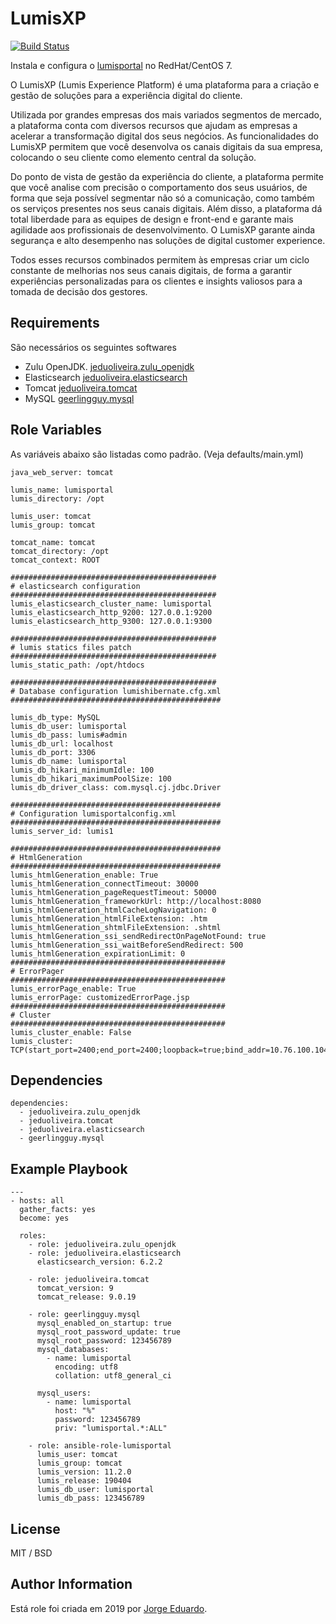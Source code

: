 LumisXP
=========

[![Build Status](https://travis-ci.org/jeduoliveira/ansible-role-lumisportal.svg?branch=master)](https://travis-ci.org/jeduoliveira/ansible-role-lumisportal) 

Instala e configura o [lumisportal](https://lumisxp.lumis.com.br/doc/lumisportal/11.2.0/pt-BR/lumis.installation_and_configuration.system_requirements.html) no RedHat/CentOS 7.

O LumisXP (Lumis Experience Platform) é uma plataforma para a criação e gestão de soluções para a experiência digital do cliente.

Utilizada por grandes empresas dos mais variados segmentos de mercado, a plataforma conta com diversos recursos que ajudam as empresas a acelerar a transformação digital dos seus negócios. As funcionalidades do LumisXP permitem que você desenvolva os canais digitais da sua empresa, colocando o seu cliente como elemento central da solução.

Do ponto de vista de gestão da experiência do cliente, a plataforma permite que você analise com precisão o comportamento dos seus usuários, de forma que seja possível segmentar não só a comunicação, como também os serviços presentes nos seus canais digitais. Além disso, a plataforma dá total liberdade para as equipes de design e front-end e garante mais agilidade aos profissionais de desenvolvimento. O LumisXP garante ainda segurança e alto desempenho nas soluções de digital customer experience.

Todos esses recursos combinados permitem às empresas criar um ciclo constante de melhorias nos seus canais digitais, de forma a garantir experiências personalizadas para os clientes e insights valiosos para a tomada de decisão dos gestores.

Requirements
------------

São necessários os seguintes softwares 

- Zulu OpenJDK. [jeduoliveira.zulu_openjdk](https://galaxy.ansible.com/jeduoliveira/zulu_openjdk)
- Elasticsearch [jeduoliveira.elasticsearch](https://galaxy.ansible.com/jeduoliveira/elasticsearch)
- Tomcat [jeduoliveira.tomcat](https://galaxy.ansible.com/jeduoliveira/tomcat)
- MySQL [geerlingguy.mysql](https://galaxy.ansible.com/geerlingguy/mysql)


Role Variables
--------------
As variáveis abaixo são listadas como padrão. (Veja defaults/main.yml)

    java_web_server: tomcat

    lumis_name: lumisportal
    lumis_directory: /opt

    lumis_user: tomcat
    lumis_group: tomcat

    tomcat_name: tomcat
    tomcat_directory: /opt
    tomcat_context: ROOT

    ##############################################
    # elasticsearch configuration
    ##############################################
    lumis_elasticsearch_cluster_name: lumisportal
    lumis_elasticsearch_http_9200: 127.0.0.1:9200
    lumis_elasticsearch_http_9300: 127.0.0.1:9300

    ##############################################
    # lumis statics files patch
    ##############################################
    lumis_static_path: /opt/htdocs

    ##############################################
    # Database configuration lumishibernate.cfg.xml
    ###############################################

    lumis_db_type: MySQL
    lumis_db_user: lumisportal
    lumis_db_pass: lumis#admin
    lumis_db_url: localhost
    lumis_db_port: 3306
    lumis_db_name: lumisportal
    lumis_db_hikari_minimumIdle: 100
    lumis_db_hikari_maximumPoolSize: 100
    lumis_db_driver_class: com.mysql.cj.jdbc.Driver

    ###############################################
    # Configuration lumisportalconfig.xml
    ###############################################
    lumis_server_id: lumis1

    ###############################################
    # HtmlGeneration
    ###############################################
    lumis_htmlGeneration_enable: True
    lumis_htmlGeneration_connectTimeout: 30000
    lumis_htmlGeneration_pageRequestTimeout: 50000
    lumis_htmlGeneration_frameworkUrl: http://localhost:8080
    lumis_htmlGeneration_htmlCacheLogNavigation: 0
    lumis_htmlGeneration_htmlFileExtension: .htm
    lumis_htmlGeneration_shtmlFileExtension: .shtml
    lumis_htmlGeneration_ssi_sendRedirectOnPageNotFound: true
    lumis_htmlGeneration_ssi_waitBeforeSendRedirect: 500
    lumis_htmlGeneration_expirationLimit: 0
    ################################################
    # ErrorPager
    ################################################
    lumis_errorPage_enable: True
    lumis_errorPage: customizedErrorPage.jsp
    ################################################
    # Cluster
    ################################################
    lumis_cluster_enable: False
    lumis_cluster: TCP(start_port=2400;end_port=2400;loopback=true;bind_addr=10.76.100.104;send_buf_size=500000;recv_buf_size=500000):TCPPING(timeout=3000;initial_hosts=10.76.100.104[2400],10.76.98.15[2400];port_range=1;num_initial_members=10):MERGE2(min_interval=5000;max_interval=20000):FD_SOCK:FD(timeout=5000;max_tries=3;shun=true):VERIFY_SUSPECT(timeout=5000):lumis.portal.cluster.multiserver.DurableNAKACK(gc_lag=50;retransmit_timeout=300,600,1200,2400,4800;use_mcast_xmit=false;discard_delivered_msgs=true):pbcast.STABLE(stability_delay=6000;desired_avg_gossip=20000):pbcast.GMS(join_timeout=11000;shun=true;print_local_addr=true):lumis.portal.cluster.multiserver.Sequencer:pbcast.FLUSH(timeout=10000)

Dependencies
------------
  
    dependencies:
      - jeduoliveira.zulu_openjdk
      - jeduoliveira.tomcat
      - jeduoliveira.elasticsearch
      - geerlingguy.mysql


Example Playbook
----------------

    ---
    - hosts: all
      gather_facts: yes
      become: yes

      roles:    
        - role: jeduoliveira.zulu_openjdk
        - role: jeduoliveira.elasticsearch
          elasticsearch_version: 6.2.2

        - role: jeduoliveira.tomcat
          tomcat_version: 9
          tomcat_release: 9.0.19
        
        - role: geerlingguy.mysql
          mysql_enabled_on_startup: true
          mysql_root_password_update: true
          mysql_root_password: 123456789
          mysql_databases:
            - name: lumisportal
              encoding: utf8
              collation: utf8_general_ci
         
          mysql_users:
            - name: lumisportal
              host: "%"
              password: 123456789
              priv: "lumisportal.*:ALL"
        
        - role: ansible-role-lumisportal
          lumis_user: tomcat
          lumis_group: tomcat
          lumis_version: 11.2.0
          lumis_release: 190404
          lumis_db_user: lumisportal
          lumis_db_pass: 123456789

License
-------

MIT / BSD

Author Information
------------------

Está role foi criada em 2019 por [Jorge Eduardo](https://www.linkedin.com/in/jorgeeduardo/).
